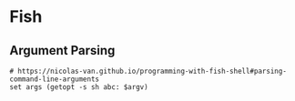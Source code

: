 # Fish

## Argument Parsing

```text
# https://nicolas-van.github.io/programming-with-fish-shell#parsing-command-line-arguments
set args (getopt -s sh abc: $argv)
```
